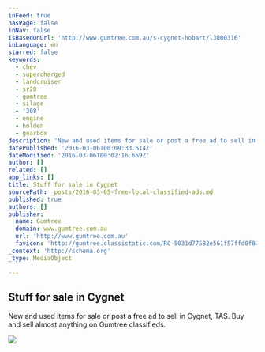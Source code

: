 ```yaml
---
inFeed: true
hasPage: false
inNav: false
isBasedOnUrl: 'http://www.gumtree.com.au/s-cygnet-hobart/l3000316'
inLanguage: en
starred: false
keywords:
  - chev
  - supercharged
  - landcruiser
  - sr20
  - gumtree
  - silage
  - '308'
  - engine
  - holden
  - gearbox
description: 'New and used items for sale or post a free ad to sell in Cygnet, TAS. Buy and sell almost anything on Gumtree classifieds.'
datePublished: '2016-03-06T00:09:33.614Z'
dateModified: '2016-03-06T00:02:16.659Z'
author: []
related: []
app_links: []
title: Stuff for sale in Cygnet
sourcePath: _posts/2016-03-05-free-local-classified-ads.md
published: true
authors: []
publisher:
  name: Gumtree
  domain: www.gumtree.com.au
  url: 'http://www.gumtree.com.au'
  favicon: 'http://gumtree.classistatic.com/RC-5031d77582e561f57ffd0f83a5e6a2055e36d6d2/img/au/gumtreeFavicon.ico'
_context: 'http://schema.org'
_type: MediaObject

---
```

<article style=""><h1>Stuff for sale in Cygnet</h1><p>New and used items for sale or post a free ad to sell in Cygnet, TAS. Buy and sell almost anything on Gumtree classifieds.</p><img src="https://s3-us-west-2.amazonaws.com/the-grid-img/p/50ff1185a76e5530ecaeeb0591fcf1efc5be7223.jpg" /></article>